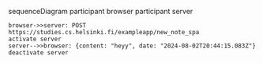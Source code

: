 sequenceDiagram
    participant browser
    participant server

    browser->>server: POST https://studies.cs.helsinki.fi/exampleapp/new_note_spa
    activate server
    server-->>browser: {content: "heyy", date: "2024-08-02T20:44:15.083Z"}
    deactivate server

